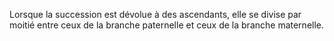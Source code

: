   
 Lorsque la succession est dévolue à des ascendants, elle se divise par moitié entre ceux de la branche paternelle et ceux de la branche maternelle.  

  
